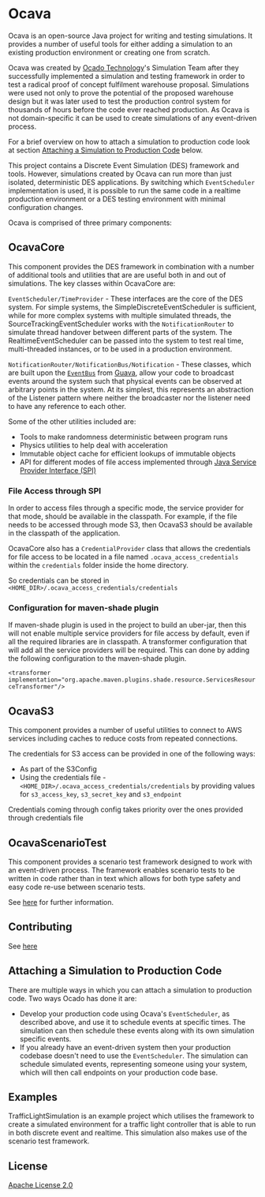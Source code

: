 # Ocava

Ocava is an open-source Java project for writing and testing simulations. It provides a number of useful tools for either adding a simulation to an existing production environment or creating one from scratch.

Ocava was created by [Ocado Technology]'s Simulation Team after they successfully implemented a simulation and testing framework in order to test a radical proof of concept fulfilment warehouse proposal. Simulations were used not only to prove the potential of the proposed warehouse design but it was later used to test the production control system for thousands of hours before the code ever reached production.
As Ocava is not domain-specific it can be used to create simulations of any event-driven process.

[Ocado Technology]: https://www.ocadotechnology.com/

For a brief overview on how to attach a simulation to production code look at section [Attaching a Simulation to Production Code](#Attaching-a-Simulation-to-Production-Code) below.

This project contains a Discrete Event Simulation (DES) framework and tools. However, simulations created by Ocava can run more than just isolated, deterministic DES applications.
By switching which `EventScheduler` implementation is used, it is possible to run the same code in a realtime production environment or a DES testing environment with minimal configuration changes.

Ocava is comprised of three primary components:

## OcavaCore

This component provides the DES framework in combination with a number of additional tools and utilities that are are useful both in and out of simulations.
The key classes within OcavaCore are:

`EventScheduler/TimeProvider` - These interfaces are the core of the DES system.  For simple systems, the SimpleDiscreteEventScheduler is sufficient, while for more complex systems with multiple simulated threads, the SourceTrackingEventScheduler works with the `NotificationRouter` to simulate thread handover between different parts of the system.  The RealtimeEventScheduler can be passed into the system to test real time, multi-threaded instances, or to be used in a production environment.

`NotificationRouter/NotificationBus/Notification` - These classes, which are built upon the [`EventBus`] from [Guava], allow your code to broadcast events around the system such that physical events can be observed at arbitrary points in the system.  At its simplest, this represents an abstraction of the Listener pattern where neither the broadcaster nor the listener need to have any reference to each other.
 
[`EventBus`]: https://github.com/google/guava/tree/master/guava/src/com/google/common/eventbus
[Guava]: https://github.com/google/guava

Some of the other utilities included are:
* Tools to make randomness deterministic between program runs
* Physics utilities to help deal with acceleration
* Immutable object cache for efficient lookups of immutable objects
* API for different modes of file access implemented through [Java Service Provider Interface (SPI)]

[Java Service Provider Interface (SPI)]: https://docs.oracle.com/javase/tutorial/ext/basics/spi.html
### File Access through SPI
In order to access files through a specific mode, the service provider for that mode, should be available in the classpath. For example, if the file needs to be accessed through mode S3, then OcavaS3 should be available in the classpath of the application. 

OcavaCore also has a `CredentialProvider` class that allows the credentials for file access to be located in a file named `.ocava_access_credentials` within the `credentials` folder inside the home directory. 

So credentials can be stored in `<HOME_DIR>/.ocava_access_credentials/credentials`

### Configuration for maven-shade plugin
If maven-shade plugin is used in the project to build an uber-jar, then this will not enable multiple service providers for file access by default, even if all the required libraries are in classpath. A transformer configuration that will add all the service providers will be required. This can done by adding the following configuration to the maven-shade plugin.

`<transformer implementation="org.apache.maven.plugins.shade.resource.ServicesResourceTransformer"/>`

## OcavaS3

This component provides a number of useful utilities to connect to AWS services including caches to reduce costs from repeated connections.

The credentials for S3 access can be provided in one of the following ways:
* As part of the S3Config 
* Using the credentials file - `<HOME_DIR>/.ocava_access_credentials/credentials` by providing values for `s3_access_key`, `s3_secret_key` and `s3_endpoint`

Credentials coming through config takes priority over the ones provided through credentials file

## OcavaScenarioTest

This component provides a scenario test framework designed to work with an event-driven process.
The framework enables scenario tests to be written in code rather than in text which allows for both type safety and easy code re-use between scenario tests.

See [here](OcavaScenarioTest/README.md) for further information.

## Contributing

See [here](CONTRIBUTING.md)

## Attaching a Simulation to Production Code

There are multiple ways in which you can attach a simulation to production code. Two ways Ocado has done it are:

*  Develop your production code using Ocava's `EventScheduler`, as described above, and use it to schedule events at specific times. The simulation can then schedule these events along with its own simulation specific events.
*  If you already have an event-driven system then your production codebase doesn't need to use the `EventScheduler`. The simulation can schedule simulated events, representing someone using your system, which will then call endpoints on your production code base.

## Examples

TrafficLightSimulation is an example project which utilises the framework to create a simulated environment for a traffic light controller that is able to run in both discrete event and realtime. 
This simulation also makes use of the scenario test framework.

## License

[Apache License 2.0](https://www.apache.org/licenses/LICENSE-2.0.html)